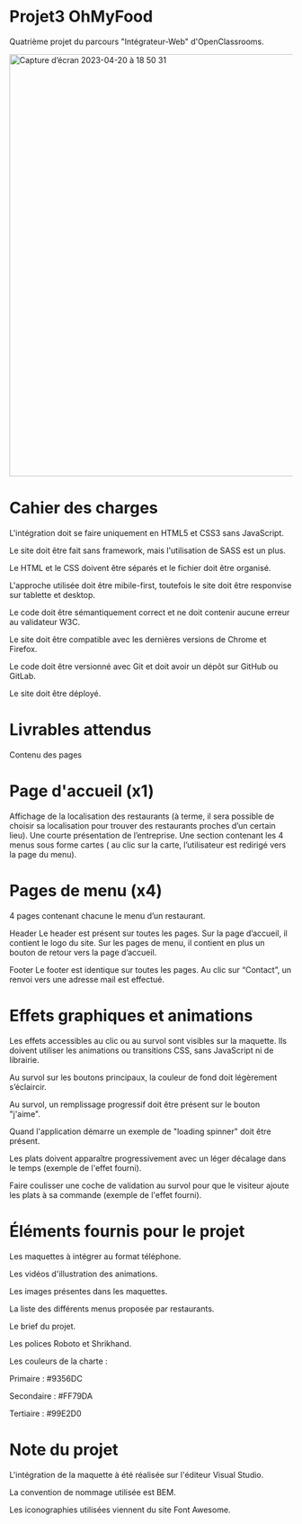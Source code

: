 # Projet3 OhMyFood

Quatrième projet du parcours "Intégrateur-Web" d'OpenClassrooms.

<img width="750" alt="Capture d’écran 2023-04-20 à 18 50 31" src="https://user-images.githubusercontent.com/123948958/233434621-502ed0bd-ac73-41b1-9ab8-81b70885249d.png">


# Cahier des charges

L'intégration doit se faire uniquement en HTML5 et CSS3 sans JavaScript.

Le site doit être fait sans framework, mais l'utilisation de SASS est un plus.

Le HTML et le CSS doivent être séparés et le fichier doit être organisé.

L'approche utilisée doit être mibile-first, toutefois le site doit être responvise sur tablette et desktop.

Le code doit être sémantiquement correct et ne doit contenir aucune erreur au validateur W3C.

Le site doit être compatible avec les dernières versions de Chrome et Firefox.

Le code doit être versionné avec Git et doit avoir un dépôt sur GitHub ou GitLab.

Le site doit être déployé.

# Livrables attendus

Contenu des pages

# Page d'accueil (x1)
Affichage de la localisation des restaurants (à terme, il sera possible de choisir sa localisation pour trouver des restaurants proches d’un certain lieu).
Une courte présentation de l’entreprise.
Une section contenant les 4 menus sous forme cartes ( au clic sur la carte, l’utilisateur est redirigé vers la page du menu).

# Pages de menu (x4)
4 pages contenant chacune le menu d’un restaurant.

Header
Le header est présent sur toutes les pages.
Sur la page d’accueil, il contient le logo du site.
Sur les pages de menu, il contient en plus un bouton de retour vers la page d’accueil.

Footer
Le footer est identique sur toutes les pages.
Au clic sur “Contact”, un renvoi vers une adresse mail est effectué.

# Effets graphiques et animations
Les effets accessibles au clic ou au survol sont visibles sur la maquette. Ils doivent utiliser les animations ou transitions CSS, sans JavaScript ni de librairie.

Au survol sur les boutons principaux, la couleur de fond doit légèrement s’éclaircir.

Au survol, un remplissage progressif doit être présent sur le bouton "j'aime".

Quand l'application démarre un exemple de "loading spinner" doit être présent.

Les plats doivent apparaître progressivement avec un léger décalage dans le temps (exemple de l'effet fourni).

Faire coulisser une coche de validation au survol pour que le visiteur ajoute les plats à sa commande (exemple de l'effet fourni).

# Éléments fournis pour le projet

Les maquettes à intégrer au format téléphone.

Les vidéos d'illustration des animations.

Les images présentes dans les maquettes.

La liste des différents menus proposée par restaurants.

Le brief du projet.

Les polices Roboto et Shrikhand.

Les couleurs de la charte :

Primaire : #9356DC

Secondaire : #FF79DA

Tertiaire : #99E2D0

# Note du projet
L'intégration de la maquette à été réalisée sur l'éditeur Visual Studio.

La convention de nommage utilisée est BEM.

Les iconographies utilisées viennent du site Font Awesome.
